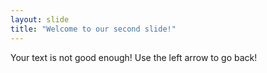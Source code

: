 ```yaml
---
layout: slide
title: "Welcome to our second slide!"
---
```

Your text is not good enough!
Use the left arrow to go back!
